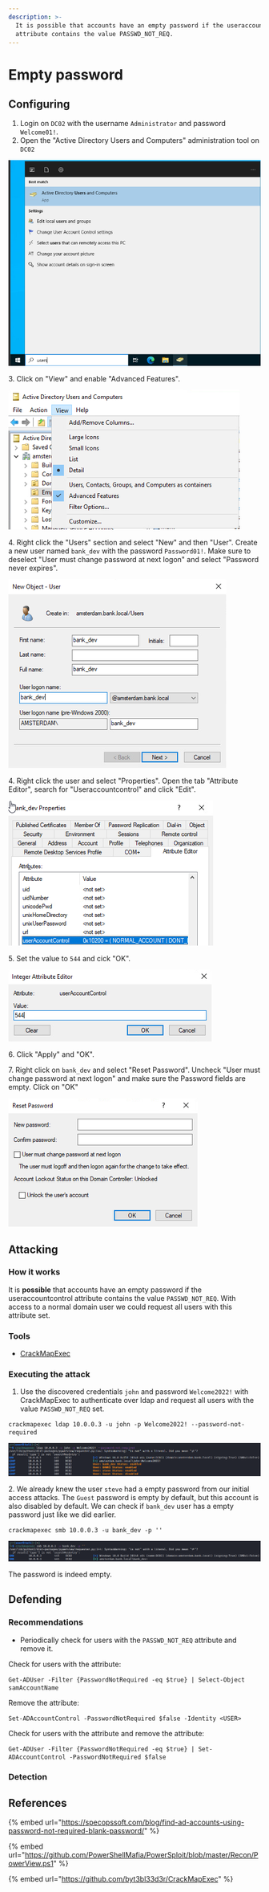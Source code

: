 ```yaml
---
description: >-
  It is possible that accounts have an empty password if the useraccountcontrol
  attribute contains the value PASSWD_NOT_REQ.
---
```


# Empty password

## Configuring

1. Login on `DC02` with the username `Administrator` and password `Welcome01!`.
2. Open the "Active Directory Users and Computers" administration tool on `DC02`

![](<../../.gitbook/assets/image (69) (1).png>)

3\. Click on "View" and enable "Advanced Features".

![](<../../.gitbook/assets/image (63).png>)

4\. Right click the "Users" section and select "New" and then "User". Create a new user named `bank_dev` with the password `Password01!`. Make sure to deselect "User must change password at next logon" and select "Password never expires".

![](<../../.gitbook/assets/image (47).png>)

4\. Right click the user and select "Properties". Open the tab "Attribute Editor", search for "Useraccountcontrol" and click "Edit".

![](<../../.gitbook/assets/image (57) (1).png>)

5\. Set the value to `544` and cick "OK".

![](<../../.gitbook/assets/image (46) (1).png>)

6\. Click "Apply" and "OK".

7\. Right click on `bank_dev` and select "Reset Password". Uncheck "User must change password at next logon" and make sure the Password fields are empty. Click on "OK"

![](<../../.gitbook/assets/image (22) (1) (1).png>)

## Attacking

### How it works

It is **possible** that accounts have an empty password if the useraccountcontrol attribute contains the value `PASSWD_NOT_REQ`. With access to a normal domain user we could request all users with this attribute set.

### Tools

* [CrackMapExec](https://github.com/byt3bl33d3r/CrackMapExec)

### Executing the attack

1. Use the discovered credentials `john` and password `Welcome2022!` with CrackMapExec to authenticate over ldap and request all users with the value `PASSWD_NOT_REQ` set.

```
crackmapexec ldap 10.0.0.3 -u john -p Welcome2022! --password-not-required
```

![](<../../.gitbook/assets/image (6) (1).png>)

2\. We already knew the user `steve` had a empty password from our initial access attacks. The `Guest` password is empty by default, but this account is also disabled by default. We can check if `bank_dev` user has a empty password just like we did earlier.

```
crackmapexec smb 10.0.0.3 -u bank_dev -p ''
```

![](<../../.gitbook/assets/image (31) (1) (1).png>)

The password is indeed empty.

## Defending

### Recommendations

* Periodically check for users with the `PASSWD_NOT_REQ` attribute and remove it.

Check for users with the attribute:

```
Get-ADUser -Filter {PasswordNotRequired -eq $true} | Select-Object samAccountName
```

Remove the attribute:

```
Set-ADAccountControl -PasswordNotRequired $false -Identity <USER>
```

Check for users with the attribute and remove the attribute:

```
Get-ADUser -Filter {PasswordNotRequired -eq $true} | Set-ADAccountControl -PasswordNotRequired $false
```

### Detection



## References

{% embed url="https://specopssoft.com/blog/find-ad-accounts-using-password-not-required-blank-password/" %}

{% embed url="https://github.com/PowerShellMafia/PowerSploit/blob/master/Recon/PowerView.ps1" %}

{% embed url="https://github.com/byt3bl33d3r/CrackMapExec" %}
